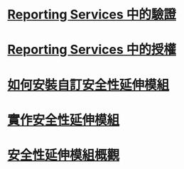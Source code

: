 # [Reporting Services 中的驗證](authentication-in-reporting-services.md)
# [Reporting Services 中的授權](authorization-in-reporting-services.md)
# [如何安裝自訂安全性延伸模組](how-to-install-custom-security-extensions.md)
# [實作安全性延伸模組](implementing-a-security-extension.md)
# [安全性延伸模組概觀](security-extensions-overview.md)
